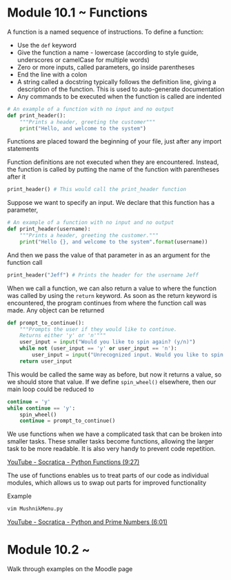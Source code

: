 # Module 10.1 ~ Functions

A function is a named sequence of instructions. To define a function:

* Use the `def` keyword
* Give the function a name - lowercase (according to style guide, underscores or camelCase for multiple words)
* Zero or more inputs, called parameters, go inside parentheses
* End the line with a colon
* A string called a docstring typically follows the definition line, giving a description of the function. This is used to auto-generate documentation
* Any commands to be executed when the function is called are indented

```python
# An example of a function with no input and no output
def print_header():
    """Prints a header, greeting the customer"""
    print("Hello, and welcome to the system")
```

Functions are placed toward the beginning of your file, just after any import statements

Function definitions are not executed when they are encountered. Instead, the function is called by putting the name of the function with parentheses after it

```python
print_header() # This would call the print_header function
```

Suppose we want to specify an input. We declare that this function has a parameter,

```python
# An example of a function with no input and no output
def print_header(username):
    """Prints a header, greeting the customer."""
    print("Hello {}, and welcome to the system".format(username))
```

And then we pass the value of that parameter in as an argument for the function call

```python
print_header("Jeff") # Prints the header for the username Jeff
```

When we call a function, we can also return a value to where the function was called by using the `return` keyword. As soon as the return keyword is encountered, the program continues from where the function call was made. Any object can be returned

```python
def prompt_to_continue():
    """Prompts the user if they would like to continue.
    Returns either 'y' or 'n'"""
    user_input = input("Would you like to spin again? (y/n)")
    while not (user_input == 'y' or user_input == 'n'):
        user_input = input("Unrecognized input. Would you like to spin again? Please enter 'y' or 'n'")
    return user_input
```

This would be called the same way as before, but now it returns a value, so we should store that value. If we define `spin_wheel()` elsewhere, then our main loop could be reduced to

```python
continue = 'y'
while continue == 'y':
    spin_wheel()
    continue = prompt_to_continue()
```

We use functions when we have a complicated task that can be broken into smaller tasks. These smaller tasks become functions, allowing the larger task to be more readable. It is also very handy to prevent code repetition.

[YouTube - Socratica - Python Functions (9:27)](https://www.youtube.com/watch?v=NE97ylAnrz4)

The use of functions enables us to treat parts of our code as individual modules, which allows us to swap out parts for improved functionality

Example

```bash
vim MushnikMenu.py
```

[YouTube - Socratica - Python and Prime Numbers (6:01)](https://www.youtube.com/watch?v=2p3kwF04xcA)

# Module 10.2 ~ 

Walk through examples on the Moodle page

